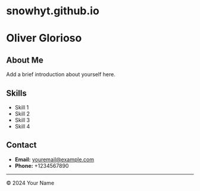 # snowhyt.github.io
# Oliver Glorioso

## About Me
Add a brief introduction about yourself here.

## Skills
- Skill 1
- Skill 2
- Skill 3
- Skill 4
  
## Contact
- **Email:** youremail@example.com
- **Phone:** +1234567890

---

&copy; 2024 Your Name
